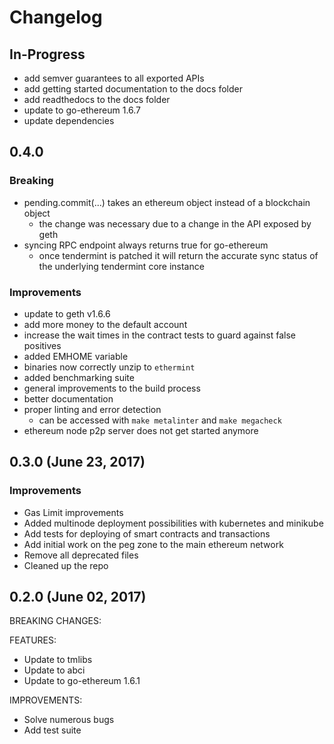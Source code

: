 # Changelog

## In-Progress
* add semver guarantees to all exported APIs
* add getting started documentation to the docs folder
* add readthedocs to the docs folder
* update to go-ethereum 1.6.7
* update dependencies

## 0.4.0
### Breaking
* pending.commit(...) takes an ethereum object instead of a blockchain object
    * the change was necessary due to a change in the API exposed by geth
* syncing RPC endpoint always returns true for go-ethereum
    * once tendermint is patched it will return the accurate sync status of the
      underlying tendermint core instance

### Improvements
* update to geth v1.6.6
* add more money to the default account
* increase the wait times in the contract tests to guard against false positives
* added EMHOME variable
* binaries now correctly unzip to `ethermint`
* added benchmarking suite
* general improvements to the build process
* better documentation
* proper linting and error detection
  * can be accessed with `make metalinter` and `make megacheck`
* ethereum node p2p server does not get started anymore


## 0.3.0 (June 23, 2017)
### Improvements
* Gas Limit improvements
* Added multinode deployment possibilities with kubernetes and minikube
* Add tests for deploying of smart contracts and transactions
* Add initial work on the peg zone to the main ethereum network
* Remove all deprecated files
* Cleaned up the repo


## 0.2.0 (June 02, 2017)

BREAKING CHANGES:

FEATURES:

- Update to tmlibs
- Update to abci
- Update to go-ethereum 1.6.1

IMPROVEMENTS:

- Solve numerous bugs
- Add test suite
